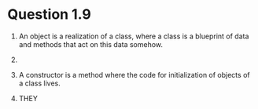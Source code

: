 # Question 1.9
1. An object is a realization of a class, where a class is a blueprint of data and methods that act on this data somehow. 

2.  

3. A constructor is a method where the code for initialization of objects of a class lives. 

4. THEY

